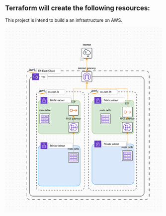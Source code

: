 ## Terraform will create the following resources:
This project is intend to build a an infrastructure on AWS.


![Alt text](../infra-replica/arch-replica.png "Architecture")
